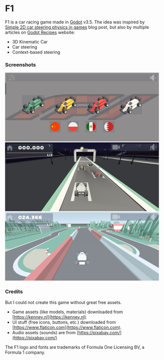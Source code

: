# F1
F1 is a car racing game made in [Godot](https://godotengine.org) v3.5. The idea was inspired by [Simple 2D car steering physics in games](https://engineeringdotnet.blogspot.com/2010/04/simple-2d-car-physics-in-games.html) blog post, but also by multiple articles on [Godot Recipes](https://kidscancode.org/godot_recipes/3.x/) website:
- 3D Kinematic Car
- Car steering
- Context-based steering

### Screenshots

![main](screenshots/main.png)
![start](screenshots/start.png)
![race](screenshots/race.png)


### Credits
But I could not create this game without great free assets.
- Game assets (like models, materials) downloaded from [https://kenney.nl](https://kenney.nl).
- UI stuff (free icons, buttons, etc.) downloaded from [https://www.flaticon.com](https://www.flaticon.com).
- Audio assets (sounds) are from [https://pixabay.com/](https://pixabay.com/)

The F1 logo and fonts are trademarks of Formula One Licensing BV, a Formula 1 company.


